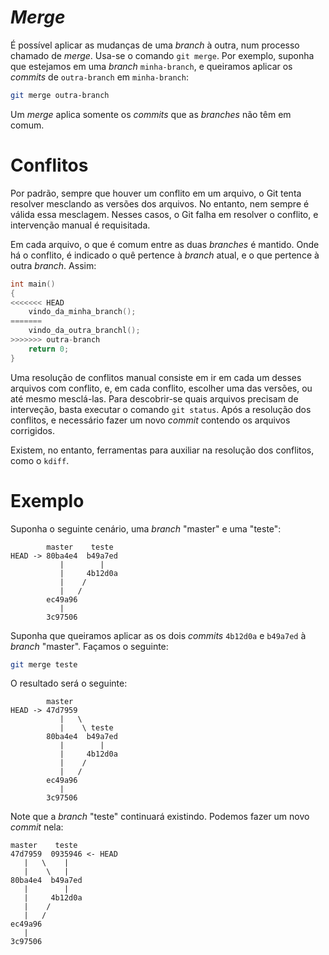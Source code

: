 # _Merge_

É possível aplicar as mudanças de uma _branch_  à outra, num processo chamado de
_merge_.  Usa-se o comando `git merge`. Por exemplo, suponha que estejamos em
uma _branch_ `minha-branch`, e queiramos aplicar os _commits_ de `outra-branch`
em `minha-branch`:
```sh
git merge outra-branch
```

Um _merge_ aplica somente os _commits_ que as _branches_ não têm em comum.

# Conflitos

Por padrão, sempre que houver um conflito em um arquivo, o Git tenta resolver
mesclando as versões dos arquivos. No entanto, nem sempre é válida essa
mesclagem. Nesses casos, o Git falha em resolver o conflito, e intervenção
manual é requisitada.

Em cada arquivo, o que é comum entre as duas _branches_ é mantido. Onde há o
conflito, é indicado o quê pertence à _branch_ atual, e o que pertence à outra
_branch_. Assim:

```c
int main()
{
<<<<<<< HEAD
    vindo_da_minha_branch();
=======
    vindo_da_outra_branchl();
>>>>>>> outra-branch
    return 0;
}
```

Uma resolução de conflitos manual consiste em ir em cada um desses arquivos com
conflito, e, em cada conflito, escolher uma das versões, ou até mesmo
mesclá-las. Para descobrir-se quais arquivos precisam de interveção, basta
executar o comando `git status`. Após a resolução dos conflitos, e necessário
fazer um novo _commit_ contendo os arquivos corrigidos.

Existem, no entanto, ferramentas para auxiliar na resolução dos conflitos, como
o `kdiff`.


# Exemplo
Suponha o seguinte cenário, uma _branch_ "master" e uma "teste":
```
        master    teste
HEAD -> 80ba4e4  b49a7ed
           |        |
           |     4b12d0a
           |    /
           |   /
        ec49a96
           |
        3c97506
```

Suponha que queiramos aplicar as os dois _commits_ `4b12d0a` e `b49a7ed` à
_branch_ "master". Façamos o seguinte:
```sh
git merge teste
```
O resultado será o seguinte:

```
        master
HEAD -> 47d7959
           |   \
           |    \ teste
        80ba4e4  b49a7ed
           |        |
           |     4b12d0a
           |    /
           |   /
        ec49a96
           |
        3c97506
```

Note que a _branch_ "teste" continuará existindo. Podemos fazer um novo _commit_
nela:
```
master    teste
47d7959  0935946 <- HEAD
   |   \    |
   |    \   |
80ba4e4  b49a7ed
   |        |
   |     4b12d0a
   |    /
   |   /
ec49a96
   |
3c97506
```
